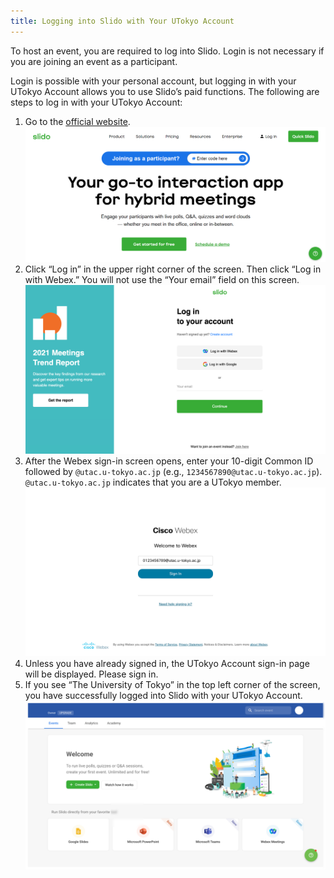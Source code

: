 ```yaml
---
title: Logging into Slido with Your UTokyo Account
---
```


To host an event, you are required to log into Slido. Login is not necessary if you are joining an event as a participant. 

Login is possible with your personal account, but logging in with your UTokyo Account allows you to use Slido’s paid functions. The following are steps to log in with your UTokyo Account:

1. Go to the [official website](https://www.sli.do/). <img src="img/slido_top_page.png"> 
2. Click “Log in” in the upper right corner of the screen. Then click “Log in with Webex.” You will not use the “Your email” field on this screen. <img src="img/login01.png"> 
3. After the Webex sign-in screen opens, enter your 10-digit Common ID followed by `@utac.u-tokyo.ac.jp` (e.g., `1234567890@utac.u-tokyo.ac.jp`). `@utac.u-tokyo.ac.jp` indicates that you are a UTokyo member. <img src="img/login02.png"> 
4. Unless you have already signed in, the UTokyo Account sign-in page will be displayed. Please sign in.
5. If you see “The University of Tokyo” in the top left corner of the screen, you have successfully logged into Slido with your UTokyo Account. <img src="img/slido_main.png">
